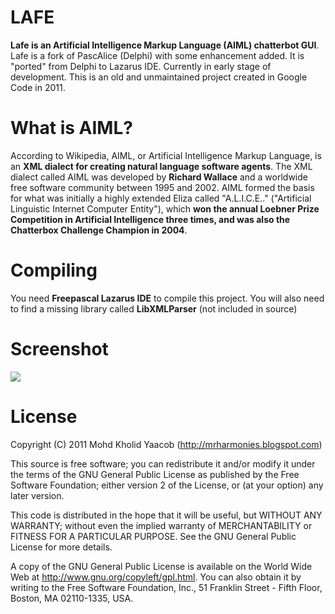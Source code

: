 # LAFE
**Lafe is an Artificial Intelligence Markup Language (AIML) chatterbot GUI**. Lafe is a fork of PascAlice (Delphi) with some enhancement added. It is "ported" from Delphi to Lazarus IDE. Currently in early stage of development. This is an old and unmaintained project created in Google Code in 2011.

# What is AIML?
According to Wikipedia, AIML, or Artificial Intelligence Markup Language, is an **XML dialect for creating natural language software agents**. The XML dialect called AIML was developed by **Richard Wallace** and a worldwide free software community between 1995 and 2002. AIML formed the basis for what was initially a highly extended Eliza called "A.L.I.C.E.." ("Artificial Linguistic Internet Computer Entity"), which **won the annual Loebner Prize Competition in Artificial Intelligence three times, and was also the Chatterbox Challenge Champion in 2004**.

# Compiling
You need **Freepascal Lazarus IDE** to compile this project. You will also need to find a missing library called **LibXMLParser** (not included in source)

# Screenshot
![](https://mrharmonies.files.wordpress.com/2012/01/be022-394224_2673086220371_541815050_n.jpg)

# License
Copyright (C) 2011 Mohd Kholid Yaacob (http://mrharmonies.blogspot.com)

This source is free software; you can redistribute it and/or modify it under the terms of the GNU General Public License as published by the Free Software Foundation; either version 2 of the License, or (at your option) any later version.

This code is distributed in the hope that it will be useful, but WITHOUT ANY WARRANTY; without even the implied warranty of MERCHANTABILITY or FITNESS FOR A PARTICULAR PURPOSE. See the GNU General Public License for more details.

A copy of the GNU General Public License is available on the World Wide Web at http://www.gnu.org/copyleft/gpl.html. You can also obtain it by writing to the Free Software Foundation, Inc., 51 Franklin Street - Fifth Floor, Boston, MA 02110-1335, USA.
